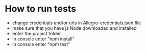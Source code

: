 # How to run tests
- change credentials and/or urls in Allegro-credentials.json file
- make sure that you have js Node downloaded and installed
- enter the project folder
- in console enter "npm install"
- in console enter "npm test"